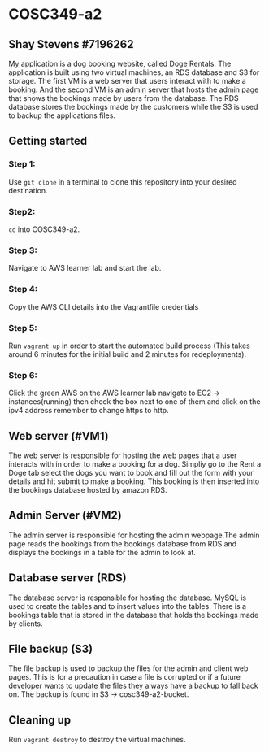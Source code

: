 # COSC349-a2
## Shay Stevens #7196262
My application is a dog booking website, called Doge Rentals. The application is built using two virtual machines, an RDS database and S3 for storage. The first VM is a web server that users interact with to make a booking. And the second VM is an admin server that hosts the admin page that shows the bookings made by users from the database. The RDS database stores the bookings made by the customers while the S3 is used to backup the applications files.

## Getting started
### Step 1:
Use `git clone` in a terminal to clone this repository into your desired destination.

### Step2:
`cd` into COSC349-a2.

### Step 3:
Navigate to AWS learner lab and start the lab.

### Step 4:
Copy the AWS CLI details into the Vagrantfile credentials

### Step 5:
Run `vagrant up` in order to start the automated build process (This takes around 6 minutes for the initial build and 2 minutes for redeployments).

### Step 6:
Click the green AWS on the AWS learner lab navigate to EC2 -> instances(running) then check the box next to one of them and click on the ipv4 address remember to change https to http.

## Web server (#VM1)
The web server is responsible for hosting the web pages that a user interacts with in order to make a booking for a dog. Simpliy go to the Rent a Doge tab select the dogs you want to book and fill out the form with your details and hit submit to make a booking. This booking is then inserted into the bookings database hosted by amazon RDS.

## Admin Server (#VM2)
The admin server is responsible for hosting the admin webpage.The admin page reads the bookings from the bookings database from RDS and displays the bookings in a table for the admin to look at.

## Database server (RDS)
The database server is responsible for hosting the database. MySQL is used to create the tables and to insert values into the tables. There is a bookings table that is stored in the database that holds the bookings made by clients.

## File backup (S3)
The file backup is used to backup the files for the admin and client web pages. This is for a precaution in case a file is corrupted or if a future developer wants to update the files they always have a backup to fall back on. The backup is found in S3 -> cosc349-a2-bucket.

## Cleaning up
Run `vagrant destroy` to destroy the virtual machines.
